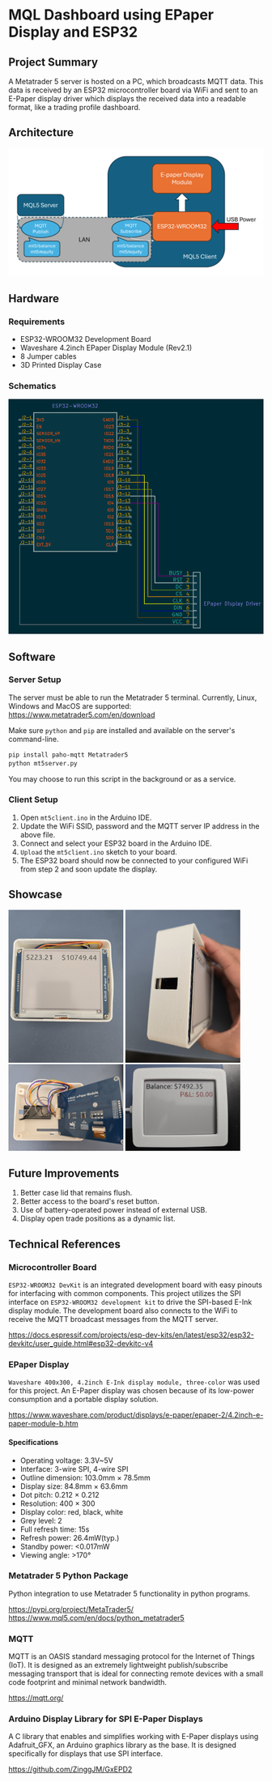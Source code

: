 # MQL Dashboard using EPaper Display and ESP32

## Project Summary

A Metatrader 5 server is hosted on a PC, which broadcasts MQTT data. This data is received by an ESP32 microcontroller board via WiFi and sent to an E-Paper display driver which displays the received data into a readable format, like a trading profile dashboard.

## Architecture

![System architecture](architecture.png)

## Hardware

### Requirements
- ESP32-WROOM32 Development Board
- Waveshare 4.2inch EPaper Display Module (Rev2.1)
- 8 Jumper cables
- 3D Printed Display Case

### Schematics
![Electronic Schematics](schematic.png)

## Software

### Server Setup
The server must be able to run the Metatrader 5 terminal. Currently, Linux, Windows and MacOS are supported: https://www.metatrader5.com/en/download

Make sure `python` and `pip` are installed and available on the server's command-line.

```sh
pip install paho-mqtt Metatrader5
python mt5server.py
```
You may choose to run this script in the background or as a service.

### Client Setup

1. Open `mt5client.ino` in the Arduino IDE.
2. Update the WiFi SSID, password and the MQTT server IP address in the above file.
3. Connect and select your ESP32 board in the Arduino IDE.
4. `Upload` the `mt5client.ino` sketch to your board.
5. The ESP32 board should now be connected to your configured WiFi from step 2 and soon update the display.

## Showcase

<img src="assembly.jpg" alt="drawing" width="45%"/>
<img src="power.jpg" alt="drawing" width="45%"/>
<img src="connection.jpg" alt="drawing" width="45%"/>
<img src="display.jpg" alt="drawing" width="45%"/>


## Future Improvements
1. Better case lid that remains flush.
2. Better access to the board's reset button.
3. Use of battery-operated power instead of external USB.
4. Display open trade positions as a dynamic list.

## Technical References

### Microcontroller Board

`ESP32-WROOM32 DevKit` is an integrated development board with easy pinouts for interfacing with common components. This project utilizes the SPI interface on `ESP32-WROOM32 development kit` to drive the SPI-based E-Ink display module. The development board also connects to the WiFi to receive the MQTT broadcast messages from the MQTT server.

https://docs.espressif.com/projects/esp-dev-kits/en/latest/esp32/esp32-devkitc/user_guide.html#esp32-devkitc-v4

### EPaper Display

`Waveshare 400x300, 4.2inch E-Ink display module, three-color` was used for this project. An E-Paper display was chosen because of its low-power consumption and a portable display solution.

https://www.waveshare.com/product/displays/e-paper/epaper-2/4.2inch-e-paper-module-b.htm

#### Specifications

- Operating voltage: 3.3V~5V
- Interface: 3-wire SPI, 4-wire SPI
- Outline dimension: 103.0mm × 78.5mm
- Display size: 84.8mm × 63.6mm
- Dot pitch: 0.212 × 0.212
- Resolution: 400 × 300
- Display color: red, black, white
- Grey level: 2
- Full refresh time: 15s
- Refresh power: 26.4mW(typ.)
- Standby power: <0.017mW
- Viewing angle: >170°

### Metatrader 5 Python Package
Python integration to use Metatrader 5 functionality in python programs.

https://pypi.org/project/MetaTrader5/ <br>
https://www.mql5.com/en/docs/python_metatrader5

### MQTT
MQTT is an OASIS standard messaging protocol for the Internet of Things (IoT). It is designed as an extremely lightweight publish/subscribe messaging transport that is ideal for connecting remote devices with a small code footprint and minimal network bandwidth.

https://mqtt.org/

### Arduino Display Library for SPI E-Paper Displays
A C library that enables and simplifies working with E-Paper displays using Adafruit_GFX, an Arduino graphics library as the base. It is designed specifically for displays that use SPI interface.

https://github.com/ZinggJM/GxEPD2
